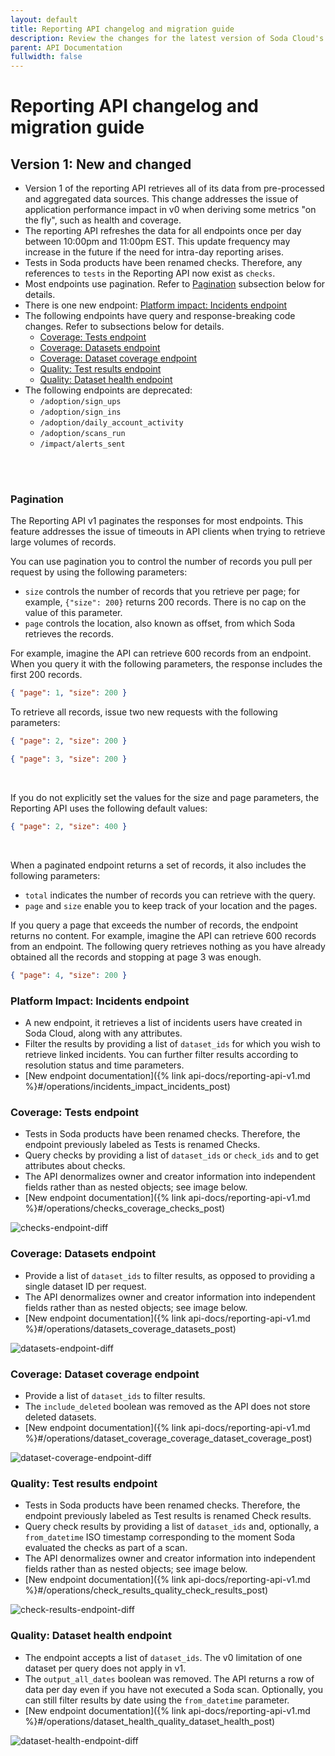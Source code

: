 ```yaml
---
layout: default
title: Reporting API changelog and migration guide
description: Review the changes for the latest version of Soda Cloud's Reporting API and learn how to migrate existing calls.
parent: API Documentation
fullwidth: false
---
```


# Reporting API changelog and migration guide

## Version 1: New and changed

* Version 1 of the reporting API retrieves all of its data from pre-processed and aggregated data sources. This change addresses the issue of application performance impact in v0 when deriving some metrics "on the fly", such as health and coverage.
* The reporting API refreshes the data for all endpoints once per day between 10:00pm and 11:00pm EST. This update frequency may increase in the future if the need for intra-day reporting arises.
* Tests in Soda products have been renamed checks. Therefore, any references to `tests` in the Reporting API now exist as `checks`.
* Most endpoints use pagination. Refer to [Pagination](#pagination) subsection below for details.
* There is one new endpoint: [Platform impact: Incidents endpoint](#platform-impact-incidents-endpoint)
* The following endpoints have query and response-breaking code changes. Refer to subsections below for details.
  * [Coverage: Tests endpoint](#coverage-tests-endpoint)
  * [Coverage: Datasets endpoint](#coverage-datasets-endpoint)
  * [Coverage: Dataset coverage endpoint](#coverage-dataset-coverage-endpoint)
  * [Quality: Test results endpoint](#quality-test-results-endpoint)
  * [Quality: Dataset health endpoint](#quality-dataset-health-endpoint)
* The following endpoints are deprecated: 
  * `/adoption/sign_ups`
  * `/adoption/sign_ins`
  * `/adoption/daily_account_activity`
  * `/adoption/scans_run`
  * `/impact/alerts_sent`

<br />
<br />

### Pagination

The Reporting API v1 paginates the responses for most endpoints. This feature addresses the issue of timeouts in API clients when trying to retrieve large volumes of records. 

You can use pagination you to control the number of records you pull per request by using the following parameters: 
* `size` controls the number of records that you retrieve per page; for example, `{"size": 200}` returns 200 records. There is no cap on the value of this parameter.
* `page` controls the location, also known as offset, from which Soda retrieves the records. 

For example, imagine the API can retrieve 600 records from an endpoint. When you query it with the following parameters, the response includes the first 200 records.

```json
{ "page": 1, "size": 200 }
```

To retrieve all records, issue two new requests with the following parameters:

```json
{ "page": 2, "size": 200 }
```

```json
{ "page": 3, "size": 200 }
```

<br />

If you do not explicitly set the values for the size and page parameters, the Reporting API uses the following default values:

```json
{ "page": 2, "size": 400 }
```

<br />

When a paginated endpoint returns a set of records, it also includes the following parameters: 
* `total` indicates the number of records you can retrieve with the query. 
* `page` and `size` enable you to keep track of your location and the pages.


If you query a page that exceeds the number of records, the endpoint returns no content. For example, imagine the API can retrieve 600 records from an endpoint. The following query retrieves nothing as you have already obtained all the records and stopping at page 3 was enough. 

```json
{ "page": 4, "size": 200 }
```



### Platform Impact: Incidents endpoint

* A new endpoint, it retrieves a list of incidents users have created in Soda Cloud, along with any attributes. 
* Filter the results by providing a list of `dataset_ids` for which you wish to retrieve linked incidents. You can further filter results according to resolution status and time parameters.
* [New endpoint documentation]({% link api-docs/reporting-api-v1.md %}#/operations/incidents_impact_incidents_post)




### Coverage: Tests endpoint

* Tests in Soda products have been renamed checks. Therefore, the endpoint previously labeled as Tests is renamed Checks. 
* Query checks by providing a list of `dataset_ids` or `check_ids` and to get attributes about checks.
* The API denormalizes owner and creator information into independent fields rather than as nested objects; see image below.
* [New endpoint documentation]({% link api-docs/reporting-api-v1.md %}#/operations/checks_coverage_checks_post)

![checks-endpoint-diff](/assets/images/checks-endpoint-diff.png)

### Coverage: Datasets endpoint

* Provide a list of `dataset_ids` to filter results, as opposed to providing a single dataset ID per request.
* The API denormalizes owner and creator information into independent fields rather than as nested objects; see image below.
* [New endpoint documentation]({% link api-docs/reporting-api-v1.md %}#/operations/datasets_coverage_datasets_post)

![datasets-endpoint-diff](/assets/images/datasets-endpoint-diff.png)


### Coverage: Dataset coverage endpoint

* Provide a list of `dataset_ids` to filter results.
* The `include_deleted` boolean was removed as the API does not store deleted datasets.
* [New endpoint documentation]({% link api-docs/reporting-api-v1.md %}#/operations/dataset_coverage_coverage_dataset_coverage_post)

![dataset-coverage-endpoint-diff](/assets/images/dataset-coverage-endpoint-diff.png)


### Quality: Test results endpoint

* Tests in Soda products have been renamed checks. Therefore, the endpoint previously labeled as Test results is renamed Check results.
* Query check results by providing a list of `dataset_ids` and, optionally, a `from_datetime` ISO timestamp corresponding to the moment Soda evaluated the checks as part of a scan.
* The API denormalizes owner and creator information into independent fields rather than as nested objects; see image below.
* [New endpoint documentation]({% link api-docs/reporting-api-v1.md %}#/operations/check_results_quality_check_results_post)

![check-results-endpoint-diff](/assets/images/check-results-endpoint-diff.png)


### Quality: Dataset health endpoint

* The endpoint accepts a list of `dataset_ids`. The v0 limitation of one dataset per query does not apply in v1. 
* The `output_all_dates` boolean was removed. The API returns a row of data per day even if you have not executed a Soda scan. Optionally, you can still filter results by date using the `from_datetime` parameter.
* [New endpoint documentation]({% link api-docs/reporting-api-v1.md %}#/operations/dataset_health_quality_dataset_health_post)

![dataset-health-endpoint-diff](/assets/images/dataset-health-endpoint-diff.png)